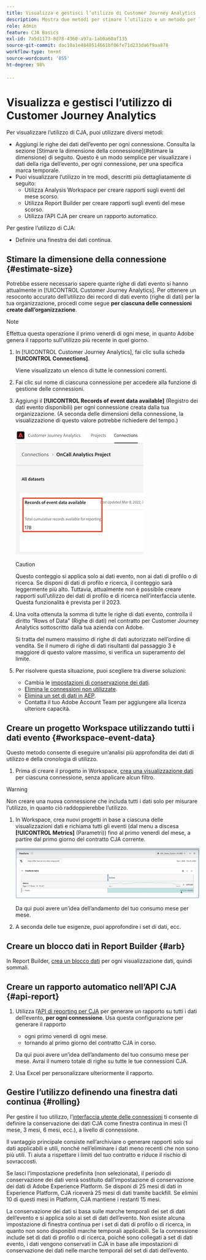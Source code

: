 ```yaml
---
title: Visualizza e gestisci l’utilizzo di Customer Journey Analytics
description: Mostra due metodi per stimare l’utilizzo e un metodo per la gestione.
role: Admin
feature: CJA Basics
exl-id: 7a5d1173-8d78-4360-a97a-1ab0a60af135
source-git-commit: dac10a1e4848514661bf06fe71d233da6f9aa878
workflow-type: tm+mt
source-wordcount: '855'
ht-degree: 98%

---
```


# Visualizza e gestisci l’utilizzo di Customer Journey Analytics

Per visualizzare l’utilizzo di CJA, puoi utilizzare diversi metodi:

* Aggiungi le righe dei dati dell’evento per ogni connessione. Consulta la sezione [Stimare la dimensione della connessione](#stimare la dimensione) di seguito. Questo è un modo semplice per visualizzare i dati della riga dell’evento, per ogni connessione, per una specifica marca temporale.
* Puoi visualizzare l’utilizzo in tre modi, descritti più dettagliatamente di seguito:
   * Utilizza Analysis Workspace per creare rapporti sugli eventi del mese scorso.
   * Utilizza Report Builder per creare rapporti sugli eventi del mese scorso.
   * Utilizza l’API CJA per creare un rapporto automatico.

Per gestire l’utilizzo di CJA:

* Definire una finestra dei dati continua.

## Stimare la dimensione della connessione {#estimate-size}

Potrebbe essere necessario sapere quante righe di dati evento si hanno attualmente in [!UICONTROL Customer Journey Analytics]. Per ottenere un resoconto accurato dell’utilizzo dei record di dati evento (righe di dati) per la tua organizzazione, procedi come segue **per ciascuna delle connessioni create dall’organizzazione**.

>[!NOTE]
>
>Effettua questa operazione il primo venerdì di ogni mese, in quanto Adobe genera il rapporto sull’utilizzo più recente in quel giorno.

1. In [!UICONTROL Customer Journey Analytics], fai clic sulla scheda **[!UICONTROL Connections]**.

   Viene visualizzato un elenco di tutte le connessioni correnti.

1. Fai clic sul nome di ciascuna connessione per accedere alla funzione di gestione delle connessioni.

1. Aggiungi il **[!UICONTROL Records of event data available]** (Registro dei dati evento disponibili) per ogni connessione creata dalla tua organizzazione. (A seconda delle dimensioni della connessione, la visualizzazione di questo valore potrebbe richiedere del tempo.)

   ![Dati evento](./assets/event-data.png)

   >[!CAUTION]
   >
   >   Questo conteggio si applica solo ai dati evento, non ai dati di profilo o di ricerca. Se disponi di dati di profilo e ricerca, il conteggio sarà leggermente più alto. Tuttavia, attualmente non è possibile creare rapporti sull’utilizzo dei dati di profilo e di ricerca nell’interfaccia utente. Questa funzionalità è prevista per il 2023.

1. Una volta ottenuta la somma di tutte le righe di dati evento, controlla il diritto “Rows of Data” (Righe di dati) nel contratto per Customer Journey Analytics sottoscritto dalla tua azienda con Adobe.

   Si tratta del numero massimo di righe di dati autorizzato nell’ordine di vendita. Se il numero di righe di dati risultanti dal passaggio 3 è maggiore di questo valore massimo, si verifica un superamento del limite.

1. Per risolvere questa situazione, puoi scegliere tra diverse soluzioni:

   * Cambia le [impostazioni di conservazione dei dati](https://experienceleague.adobe.com/docs/analytics-platform/using/cja-connections/manage-connections.html?lang=it#set-rolling-window-for-connection-data-retention).
   * [Elimina le connessioni non utilizzate](https://experienceleague.adobe.com/docs/analytics-platform/using/cja-overview/cja-faq.html?lang=it#implications-of-deleting-data-components).
   * [Elimina un set di dati in AEP](https://experienceleague.adobe.com/docs/analytics-platform/using/cja-overview/cja-faq.html?lang=it#implications-of-deleting-data-components).
   * Contatta il tuo Adobe Account Team per aggiungere alla licenza ulteriore capacità.

## Creare un progetto Workspace utilizzando tutti i dati evento {#workspace-event-data}

Questo metodo consente di eseguire un’analisi più approfondita dei dati di utilizzo e della cronologia di utilizzo.

1. Prima di creare il progetto in Workspace, [crea una visualizzazione dati](/help/data-views/create-dataview.md) per ciascuna connessione, senza applicare alcun filtro.

>[!WARNING]
>
>    Non creare una nuova connessione che includa tutti i dati solo per misurare l’utilizzo, in quanto ciò raddoppierebbe l’utilizzo.

1. In Workspace, crea nuovi progetti in base a ciascuna delle visualizzazioni dati e richiama tutti gli eventi (dal menu a discesa **[!UICONTROL Metrics]** (Parametri)) fino al primo venerdì del mese, a partire dal primo giorno del contratto CJA corrente.

   ![Eventi](./assets/events-usage.png)

   Da qui puoi avere un’idea dell’andamento del tuo consumo mese per mese.

1. A seconda delle tue esigenze, puoi approfondire i set di dati, ecc.

## Creare un blocco dati in Report Builder {#arb}

In Report Builder, [crea un blocco dati](/help/report-builder/create-a-data-block.md) per ogni visualizzazione dati, quindi sommali.

## Creare un rapporto automatico nell’API CJA {#api-report}

1. Utilizza l’[API di reporting per CJA](https://developer.adobe.com/cja-apis/docs/api/#tag/Reporting-API) per generare un rapporto su tutti i dati dell’evento, **per ogni connessione**. Usa questa configurazione per generare il rapporto

   * ogni primo venerdì di ogni mese.
   * tornando al primo giorno del contratto CJA in corso.

   Da qui puoi avere un’idea dell’andamento del tuo consumo mese per mese. Avrai il numero totale di righe su tutte le tue connessioni CJA.

1. Usa Excel per personalizzare ulteriormente il rapporto.

## Gestire l’utilizzo definendo una finestra dati continua {#rolling}

Per gestire il tuo utilizzo, l’[interfaccia utente delle connessioni](/help/connections/create-connection.md) ti consente di definire la conservazione dei dati CJA come finestra continua in mesi (1 mese, 3 mesi, 6 mesi, ecc.), a livello di connessione.

Il vantaggio principale consiste nell’archiviare o generare rapporti solo sui dati applicabili e utili, nonché nell’eliminare i dati meno recenti che non sono più utili. Ti aiuta a rispettare i limiti del tuo contratto e riduce il rischio di sovraccosti.

Se lasci l’impostazione predefinita (non selezionata), il periodo di conservazione dei dati verrà sostituito dall’impostazione di conservazione dei dati di Adobe Experience Platform. Se disponi di 25 mesi di dati in Experience Platform, CJA riceverà 25 mesi di dati tramite backfill. Se elimini 10 di questi mesi in Platform, CJA mantiene i restanti 15 mesi.

La conservazione dei dati si basa sulle marche temporali dei set di dati dell’evento e si applica solo ai set di dati dell’evento. Non esiste alcuna impostazione di finestra continua per i set di dati di profilo o di ricerca, in quanto non sono disponibili marche temporali applicabili. Se la connessione include set di dati di profilo o di ricerca, poiché sono collegati a set di dati evento, i dati vengono conservati in CJA in base alle impostazioni di conservazione dei dati nelle marche temporali del set di dati dell’evento.

